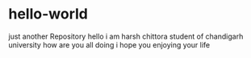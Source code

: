 # hello-world
just another Repository
hello i am harsh chittora student of chandigarh university how are you all doing i hope you enjoying your life
